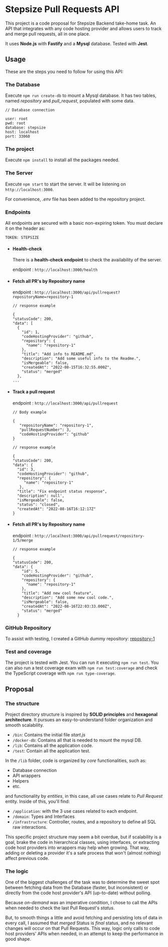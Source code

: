 # **Stepsize Pull Requests API**

This project is a code proposal for Stepsize Backend take-home task. 
An API that integrates with any code hosting provider and allows users to track and merge pull requests, all in one place.

It uses **Node.js** with **Fastify** and a **Mysql** database. Tested with **Jest**.

## Usage 

These are the steps you need to follow for using this API:

### The Database
Execute ```npm run create-db``` to mount a Mysql database. It has two tables,
named _repository_ and _pull_request_, populated with some data.

```
// Database connection

user: root
pwd: root
database: stepsize
host: localhost
port: 33060
```

### The project

Execute ```npm install``` to install all the packages needed.
### The Server

Execute ```npm start``` to start the server. It will be listening on ```http://localhost:3000```.

For convenience, _.env_ file has been added to the repository project.

### Endpoints

All endpoints are secured with a basic non-expiring token. You must declare it on the header as:
```
TOKEN: STEPSIZE
```

- #### Health-check
  There is a **health-check endpoint** to check the availability of the server.

  endpoint : ```http://localhost:3000/health```

- #### Fetch all PR's by Repository name
  endpoint : ```http://localhost:3000/api/pullrequest?repositoryName=repository-1```
  ```
  // response example
  
  {
  "statusCode": 200,
  "data": [
    {
      "id": 1,
      "codeHostingProvider": "github",
      "repository": {
        "name": "repository-1"
      },
      "title": "Add info to README.md",
      "description": "Add some useful info to the Readme.",
      "isMergeable": false,
      "createdAt": "2022-08-15T16:32:55.000Z",
      "status": "merged"
    },
  ...
  ```
- #### Track a pull request
  endpoint : ```http://localhost:3000/api/pullrequest```
  ```
  // Body example
  
  {
     "repositoryName": "repository-1",
     "pullRequestNumber": 3,
     "codeHostingProvider": "github"
  }
  ```
    ```
    // response example
  
    {
  "statusCode": 200,
  "data": {
      "id": 3,
      "codeHostingProvider": "github",
      "repository": {
         "name": "repository-1"
       },
      "title": "Fix endpoint status response",
      "description": null',
      "isMergeable": false,
      "status": "closed",
      "createdAt": "2022-08-16T16:12:17Z"
  }
  ```
- #### Fetch all PR's by Repository name
  endpoint : ```http://localhost:3000/api/pullrequest/repository-1/5/merge```
  ```
  // response example
  
  {
  "statusCode": 200,
  "data": {
      "id": 5,
      "codeHostingProvider": "github",
      "repository": {
        "name": "repository-1"
      },
      "title": "Add new cool feature",
      "description": "Add some new cool code.",
      "isMergeable": false,
      "createdAt": "2022-08-16T22:03:33.000Z",
      "status": "merged"
    }
  ```


### GitHub Repository

To assist with testing, I created a GitHub dummy repository: [repository-1](https://github.com/juliapolbach/repository-1/branches)
### Test and coverage

The project is tested with Jest. You can run it executing ```npm run test```. 
You can also run a test coverage exam with ```npm run test:coverage``` and check the TypeScript coverage with ```npm run type-coverage```.

## Proposal

### The structure

Project directory structure is inspired by **SOLID principles** and **hexagonal architecture**. It pursues an easy-to-understand
folder organization and smooth scalability.

- ```/bin```: Contains the initial file _start.js_
- ```/docker-db```: Contains all that is needed to mount the mysql DB.
- ```/lib```: Contains all the application code.
- ```/test```: Contain all the application test.

In the ```/lib``` folder, code is organized by _core_ functionalities, such as:

- Database connection
- API wrappers
- Helpers
- etc.

and functionality by _entities_, in this case, all use cases relate to _Pull Request_ entity. Inside of this, you'll find:

- ```/application```: with the 3 use cases related to each endpoint.
- ```/domain```: Types and Interfaces
- ```/infrastructure```: Controller, routes, and a repository to define all SQL raw interactions.  

This specific project structure may seem a bit overdue, but if scalability is a goal, brake the
code in hierarchical classes, using interfaces, or extracting code host providers into wrappers may help when growing. 
That way, adding or deleting a provider it's a safe process that won't (almost nothing) affect previous code.

### The logic

One of the biggest challenges of the task was to determine the sweet spot between fetching data from the Database
(faster, but inconsistent) or directly from the code host provider's API (up-to-date) without polling.

Because _on-demand_ was an imperative condition, I chose to call the APIs when needed to check the last Pull Request's _status_.

But, to smooth things a little and avoid fetching and persisting lots of data in every call, I assumed that _merged_ Status is
_final_ status, and no relevant changes will occur on that Pull Requests. This way, logic only calls to code host providers' APIs
when needed, in an attempt to keep the performance in good shape.



